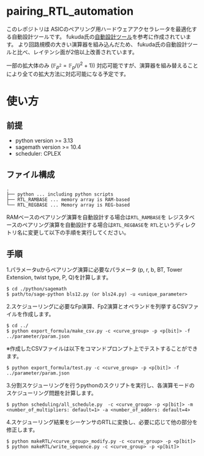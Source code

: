 # pairing_RTL_automation
このレポジトリは
ASICのペアリング用ハードウェアアクセラレータを最適化する自動設計ツールです。
fukuda氏の[自動設計ツール](https://github.com/wtrgjadmw/pairing_automation_design)を参考に作成されています。
より回路規模の大きい演算器を組み込んだため、
fukuda氏の自動設計ツールと比べ、レイテンシ面が2倍以上改善されています。

一部の拡大体のみ
($` \mathbb{F}_{p^2}=\mathbb{F}_{p}/(i^2+1) `$)
対応可能ですが、演算器を組み替えることにより全ての拡大方法に対応可能になる予定です。

# 使い方
## 前提
- python version >= 3.13
- sagemath version >= 10.4
- scheduler: CPLEX
## ファイル構成
```
.
├── python ... including python scripts
├── RTL_RAMBASE ... memory array is RAM-based
└── RTL_REGBASE ... Memory array is REG-based
```
RAMベースのペアリング演算を自動設計する場合は`RTL_RAMBASE`を
レジスタベースのペアリング演算を自動設計する場合は`RTL_REGBASE`を
`RTL`というディレクトリ名に変更して以下の手順を実行してください。
## 手順
1.パラメータuからペアリング演算に必要なパラメータ (p, r, b, BT, Tower Extension, twist type, P, Q)を計算します。 
```
$ cd ./python/sagemath
$ path/to/sage-python bls12.py (or bls24.py) -u <unique_parameter> 
```
2.スケジューリングに必要なFp演算、Fp2演算とオペランドを列挙するCSVファイルを作成します。
```
$ cd ../
$ python export_formula/make_csv.py -c <curve_group> -p <p[bit]> -f ../parameter/param.json
```
※作成したCSVファイルは以下をコマンドプロンプト上でテストすることができます。
```
$ python export_formula/test.py -c <curve_group> -p <p[bit]> -f ../parameter/param.json
```
3.分割スケジューリングを行うpythonのスクリプトを実行し、各演算モードのスケジューリング問題を計算します。
```
$ python scheduling/all_schedule.py  -c <curve_group> -p <p[bit]> -m <number_of_multipliers: default=1> -a <number_of_adders: default=4>
```
4.スケジューリング結果をシーケンサのRTLに変換し、必要に応じて他の部分を修正します。
```
$ python makeRTL/<curve_group>_modify.py -c <curve_group> -p <p[bit]>
$ python makeRTL/write_sequence.py -c <curve_group> -p <p[bit]>
```